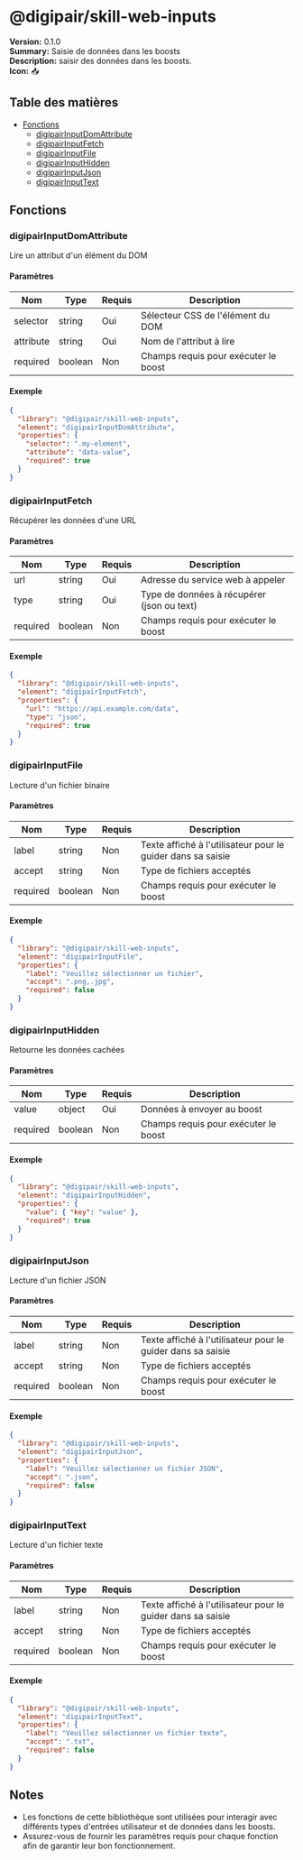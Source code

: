 # @digipair/skill-web-inputs

**Version:** 0.1.0  
**Summary:** Saisie de données dans les boosts  
**Description:** saisir des données dans les boosts.  
**Icon:** 📥

## Table des matières

- [Fonctions](#fonctions)
  - [digipairInputDomAttribute](#digipairinputdomattribute)
  - [digipairInputFetch](#digipairinputfetch)
  - [digipairInputFile](#digipairinputfile)
  - [digipairInputHidden](#digipairinputhidden)
  - [digipairInputJson](#digipairinputjson)
  - [digipairInputText](#digipairinputtext)

## Fonctions

### digipairInputDomAttribute

Lire un attribut d'un élément du DOM

#### Paramètres

| Nom       | Type    | Requis | Description                          |
| --------- | ------- | ------ | ------------------------------------ |
| selector  | string  | Oui    | Sélecteur CSS de l'élément du DOM    |
| attribute | string  | Oui    | Nom de l'attribut à lire             |
| required  | boolean | Non    | Champs requis pour exécuter le boost |

#### Exemple

```json
{
  "library": "@digipair/skill-web-inputs",
  "element": "digipairInputDomAttribute",
  "properties": {
    "selector": ".my-element",
    "attribute": "data-value",
    "required": true
  }
}
```

### digipairInputFetch

Récupérer les données d'une URL

#### Paramètres

| Nom      | Type    | Requis | Description                                |
| -------- | ------- | ------ | ------------------------------------------ |
| url      | string  | Oui    | Adresse du service web à appeler           |
| type     | string  | Oui    | Type de données à récupérer (json ou text) |
| required | boolean | Non    | Champs requis pour exécuter le boost       |

#### Exemple

```json
{
  "library": "@digipair/skill-web-inputs",
  "element": "digipairInputFetch",
  "properties": {
    "url": "https://api.example.com/data",
    "type": "json",
    "required": true
  }
}
```

### digipairInputFile

Lecture d'un fichier binaire

#### Paramètres

| Nom      | Type    | Requis | Description                                                 |
| -------- | ------- | ------ | ----------------------------------------------------------- |
| label    | string  | Non    | Texte affiché à l'utilisateur pour le guider dans sa saisie |
| accept   | string  | Non    | Type de fichiers acceptés                                   |
| required | boolean | Non    | Champs requis pour exécuter le boost                        |

#### Exemple

```json
{
  "library": "@digipair/skill-web-inputs",
  "element": "digipairInputFile",
  "properties": {
    "label": "Veuillez sélectionner un fichier",
    "accept": ".png,.jpg",
    "required": false
  }
}
```

### digipairInputHidden

Retourne les données cachées

#### Paramètres

| Nom      | Type    | Requis | Description                          |
| -------- | ------- | ------ | ------------------------------------ |
| value    | object  | Oui    | Données à envoyer au boost           |
| required | boolean | Non    | Champs requis pour exécuter le boost |

#### Exemple

```json
{
  "library": "@digipair/skill-web-inputs",
  "element": "digipairInputHidden",
  "properties": {
    "value": { "key": "value" },
    "required": true
  }
}
```

### digipairInputJson

Lecture d'un fichier JSON

#### Paramètres

| Nom      | Type    | Requis | Description                                                 |
| -------- | ------- | ------ | ----------------------------------------------------------- |
| label    | string  | Non    | Texte affiché à l'utilisateur pour le guider dans sa saisie |
| accept   | string  | Non    | Type de fichiers acceptés                                   |
| required | boolean | Non    | Champs requis pour exécuter le boost                        |

#### Exemple

```json
{
  "library": "@digipair/skill-web-inputs",
  "element": "digipairInputJson",
  "properties": {
    "label": "Veuillez sélectionner un fichier JSON",
    "accept": ".json",
    "required": false
  }
}
```

### digipairInputText

Lecture d'un fichier texte

#### Paramètres

| Nom      | Type    | Requis | Description                                                 |
| -------- | ------- | ------ | ----------------------------------------------------------- |
| label    | string  | Non    | Texte affiché à l'utilisateur pour le guider dans sa saisie |
| accept   | string  | Non    | Type de fichiers acceptés                                   |
| required | boolean | Non    | Champs requis pour exécuter le boost                        |

#### Exemple

```json
{
  "library": "@digipair/skill-web-inputs",
  "element": "digipairInputText",
  "properties": {
    "label": "Veuillez sélectionner un fichier texte",
    "accept": ".txt",
    "required": false
  }
}
```

## Notes

- Les fonctions de cette bibliothèque sont utilisées pour interagir avec différents types d'entrées utilisateur et de données dans les boosts.
- Assurez-vous de fournir les paramètres requis pour chaque fonction afin de garantir leur bon fonctionnement.
